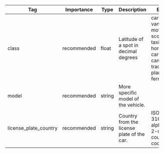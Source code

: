 | Tag                   | Importance   | Type    | Description                                      | Enum                                                                                                         | Example |
|-----------------------|--------------|---------|--------------------------------------------------|--------------------------------------------------------------------------------------------------------------|---------|
| class                 | recommended  | float   | Latitude of a spot in decimal degrees            | car, bus, van, truck, motorbike, scooter, taxi, horse-cart, train, camper, tractor, plane, ferry, boat       |         |
| model                 | recommended  | string  | More specific model of the vehicle.              |                                                                                                              |         |
| license_plate_country | recommended  | string  | Country from the license plate of the car.       | ISO 3166-1 alpha-2 2-digit country codes                                                                     |         |
